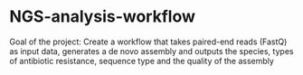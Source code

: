 # NGS-analysis-workflow

Goal of the project: Create a workflow that takes paired-end reads (FastQ) as input data, generates a de novo assembly and outputs the species, types of antibiotic resistance, sequence type and the quality of the assembly
